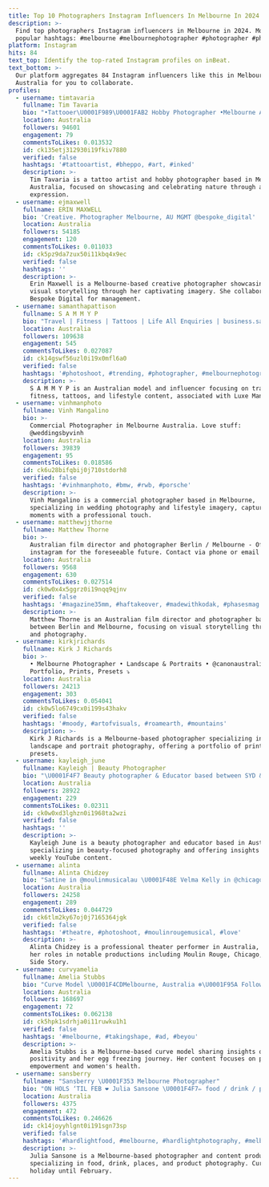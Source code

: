 ```yaml
---
title: Top 10 Photographers Instagram Influencers In Melbourne In 2024
description: >-
  Find top photographers Instagram influencers in Melbourne in 2024. Most
  popular hashtags: #melbourne #melbournephotographer #photographer #photoshoot.
platform: Instagram
hits: 84
text_top: Identify the top-rated Instagram profiles on inBeat.
text_bottom: >-
  Our platform aggregates 84 Instagram influencers like this in Melbourne,
  Australia for you to collaborate.
profiles:
  - username: timtavaria
    fullname: Tim Tavaria
    bio: "•Tattooer\U0001F989\U0001FAB2 Hobby Photographer •Melbourne Australia •Glorifying Nature Through Art •for bookings email timtavaria@yahoo.com @bheppo_au @bheppo"
    location: Australia
    followers: 94601
    engagement: 79
    commentsToLikes: 0.013532
    id: ck135etj312930i19fkiv7880
    verified: false
    hashtags: '#tattooartist, #bheppo, #art, #inked'
    description: >-
      Tim Tavaria is a tattoo artist and hobby photographer based in Melbourne,
      Australia, focused on showcasing and celebrating nature through artistic
      expression.
  - username: ejmaxwell
    fullname: ERIN MAXWELL
    bio: 'Creative. Photographer Melbourne, AU MGMT @bespoke_digital'
    location: Australia
    followers: 54185
    engagement: 120
    commentsToLikes: 0.011033
    id: ck5pz9da7zux50i11kbq4x9ec
    verified: false
    hashtags: ''
    description: >-
      Erin Maxwell is a Melbourne-based creative photographer showcasing diverse
      visual storytelling through her captivating imagery. She collaborates with
      Bespoke Digital for management.
  - username: samanthapattison
    fullname: S A M M Y P
    bio: "Travel | Fitness | Tattoos | Life All Enquiries | business.sammypattison.com Model Agency | @luxemanagement_ \U0001F336️\U0001F517 below\U0001F447\U0001F3FD"
    location: Australia
    followers: 109638
    engagement: 545
    commentsToLikes: 0.027087
    id: ck14gswf56uzl0i19x0mfl6a0
    verified: false
    hashtags: '#photoshoot, #trending, #photographer, #melbournephotographer'
    description: >-
      S A M M Y P is an Australian model and influencer focusing on travel,
      fitness, tattoos, and lifestyle content, associated with Luxe Management.
  - username: vinhmanphoto
    fullname: Vinh Mangalino
    bio: >-
      Commercial Photographer in Melbourne Australia. Love stuff:
      @weddingsbyvinh
    location: Australia
    followers: 39839
    engagement: 95
    commentsToLikes: 0.018586
    id: ck6u28bifqbij0j710stdorh8
    verified: false
    hashtags: '#vinhmanphoto, #bmw, #rwb, #porsche'
    description: >-
      Vinh Mangalino is a commercial photographer based in Melbourne,
      specializing in wedding photography and lifestyle imagery, capturing
      moments with a professional touch.
  - username: matthewjjthorne
    fullname: Matthew Thorne
    bio: >-
      Australian film director and photographer Berlin / Melbourne - Off
      instagram for the foreseeable future. Contact via phone or email
    location: Australia
    followers: 9568
    engagement: 630
    commentsToLikes: 0.027514
    id: ck0w0x4x5ggrz0i19nqq9qjnv
    verified: false
    hashtags: '#magazine35mm, #haftakeover, #madewithkodak, #phasesmag'
    description: >-
      Matthew Thorne is an Australian film director and photographer based
      between Berlin and Melbourne, focusing on visual storytelling through film
      and photography.
  - username: kirkjrichards
    fullname: Kirk J Richards
    bio: >-
      • Melbourne Photographer • Landscape & Portraits • @canonaustralia •
      Portfolio, Prints, Presets ⤵️
    location: Australia
    followers: 24213
    engagement: 303
    commentsToLikes: 0.054041
    id: ck0w5lo6749cx0i199s43hakv
    verified: false
    hashtags: '#moody, #artofvisuals, #roamearth, #mountains'
    description: >-
      Kirk J Richards is a Melbourne-based photographer specializing in
      landscape and portrait photography, offering a portfolio of prints and
      presets.
  - username: kayleigh_june
    fullname: Kayleigh | Beauty Photographer
    bio: "\U0001F4F7 Beauty photographer & Educator based between SYD & MEL \U0001F4D4 Bookings: sarah@precisionmgmt.com.au \U0001F4FA Subscribe to my YouTube for new videos weekly! \U0001F447"
    location: Australia
    followers: 28922
    engagement: 229
    commentsToLikes: 0.02311
    id: ck0w0xd3lghzn0i1968ta2wzi
    verified: false
    hashtags: ''
    description: >-
      Kayleigh June is a beauty photographer and educator based in Australia,
      specializing in beauty-focused photography and offering insights through
      weekly YouTube content.
  - username: alinta
    fullname: Alinta Chidzey
    bio: "Satine in @moulinmusicalau \U0001F48E Velma Kelly in @chicagoinau \U0001F48B Anita in West Side Story \U0001F483\U0001F3FB"
    location: Australia
    followers: 24258
    engagement: 289
    commentsToLikes: 0.044729
    id: ck6tlm2ky67oj0j7165364jgk
    verified: false
    hashtags: '#theatre, #photoshoot, #moulinrougemusical, #love'
    description: >-
      Alinta Chidzey is a professional theater performer in Australia, known for
      her roles in notable productions including Moulin Rouge, Chicago, and West
      Side Story.
  - username: curvyamelia
    fullname: Amelia Stubbs
    bio: "Curve Model \U0001F4CDMelbourne, Australia ❄️\U0001F95A Follow my egg freezing journey \U0001F4E7contact@ameliastubbs.com.au"
    location: Australia
    followers: 168697
    engagement: 72
    commentsToLikes: 0.062138
    id: ck5hpk1sdrhja0i11ruwku1h1
    verified: false
    hashtags: '#melbourne, #takingshape, #ad, #beyou'
    description: >-
      Amelia Stubbs is a Melbourne-based curve model sharing insights on body
      positivity and her egg freezing journey. Her content focuses on personal
      empowerment and women's health.
  - username: sansberry
    fullname: "Sansberry \U0001F353 Melbourne Photographer"
    bio: "ON HOLS ‘TIL FEB ❤️ Julia Sansone \U0001F4F7✏️ food / drink / places / people / product \U0001F4BB Content producer @ Commune Group"
    location: Australia
    followers: 4375
    engagement: 472
    commentsToLikes: 0.246626
    id: ck14joyyhlgnt0i191sgn73sp
    verified: false
    hashtags: '#hardlightfood, #melbourne, #hardlightphotography, #melbournefood'
    description: >-
      Julia Sansone is a Melbourne-based photographer and content producer
      specializing in food, drink, places, and product photography. Currently on
      holiday until February.
---
```


